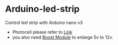 Arduino-led-strip
=================
Control led strip with Arduino nano v3

- Photocell please refer to [Link](http://coopermaa2nd.blogspot.tw/2010/12/arduino-lab8-led.html)
- you also need [Boost Module](http://www.elechouse.com/elechouse/index.php?main_page=product_info&cPath=&products_id=852) to enlarge 5v to 12v.
